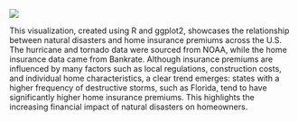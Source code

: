 ![](https://raw.githubusercontent.com/colebaril/US-Home-Insurance-Natural-Disasters/refs/heads/main/us_natural_disasters_home_insurance_3.png)

This visualization, created using R and ggplot2, showcases the relationship between natural disasters and home insurance premiums across the U.S. The hurricane and tornado data were sourced from NOAA, while the home insurance data came from Bankrate. Although insurance premiums are influenced by many factors such as local regulations, construction costs, and individual home characteristics, a clear trend emerges: states with a higher frequency of destructive storms, such as Florida, tend to have significantly higher home insurance premiums. This highlights the increasing financial impact of natural disasters on homeowners. 
